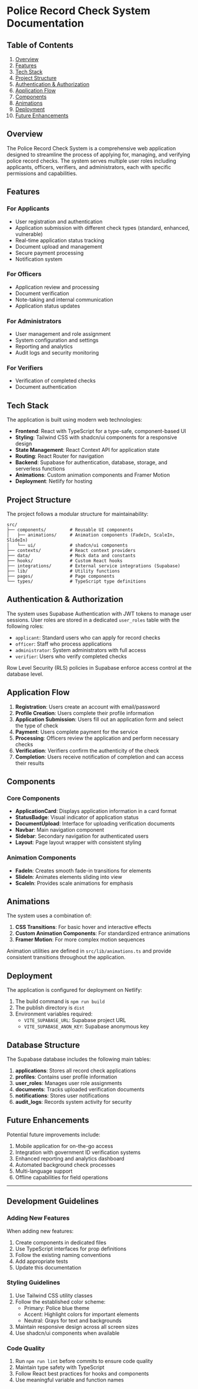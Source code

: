 
# Police Record Check System Documentation

## Table of Contents
1. [Overview](#overview)
2. [Features](#features)
3. [Tech Stack](#tech-stack)
4. [Project Structure](#project-structure)
5. [Authentication & Authorization](#authentication--authorization)
6. [Application Flow](#application-flow)
7. [Components](#components)
8. [Animations](#animations)
9. [Deployment](#deployment)
10. [Future Enhancements](#future-enhancements)

## Overview

The Police Record Check System is a comprehensive web application designed to streamline the process of applying for, managing, and verifying police record checks. The system serves multiple user roles including applicants, officers, verifiers, and administrators, each with specific permissions and capabilities.

## Features

### For Applicants
- User registration and authentication
- Application submission with different check types (standard, enhanced, vulnerable)
- Real-time application status tracking
- Document upload and management
- Secure payment processing
- Notification system

### For Officers
- Application review and processing
- Document verification
- Note-taking and internal communication
- Application status updates

### For Administrators
- User management and role assignment
- System configuration and settings
- Reporting and analytics
- Audit logs and security monitoring

### For Verifiers
- Verification of completed checks
- Document authentication

## Tech Stack

The application is built using modern web technologies:

- **Frontend**: React with TypeScript for a type-safe, component-based UI
- **Styling**: Tailwind CSS with shadcn/ui components for a responsive design
- **State Management**: React Context API for application state
- **Routing**: React Router for navigation
- **Backend**: Supabase for authentication, database, storage, and serverless functions
- **Animations**: Custom animation components and Framer Motion
- **Deployment**: Netlify for hosting

## Project Structure

The project follows a modular structure for maintainability:

```
src/
├── components/         # Reusable UI components
│   ├── animations/     # Animation components (FadeIn, ScaleIn, SlideIn)
│   └── ui/             # shadcn/ui components
├── contexts/           # React context providers
├── data/               # Mock data and constants
├── hooks/              # Custom React hooks
├── integrations/       # External service integrations (Supabase)
├── lib/                # Utility functions
├── pages/              # Page components
└── types/              # TypeScript type definitions
```

## Authentication & Authorization

The system uses Supabase Authentication with JWT tokens to manage user sessions. User roles are stored in a dedicated `user_roles` table with the following roles:

- `applicant`: Standard users who can apply for record checks
- `officer`: Staff who process applications
- `administrator`: System administrators with full access
- `verifier`: Users who verify completed checks

Row Level Security (RLS) policies in Supabase enforce access control at the database level.

## Application Flow

1. **Registration**: Users create an account with email/password
2. **Profile Creation**: Users complete their profile information
3. **Application Submission**: Users fill out an application form and select the type of check
4. **Payment**: Users complete payment for the service
5. **Processing**: Officers review the application and perform necessary checks
6. **Verification**: Verifiers confirm the authenticity of the check
7. **Completion**: Users receive notification of completion and can access their results

## Components

### Core Components

- **ApplicationCard**: Displays application information in a card format
- **StatusBadge**: Visual indicator of application status
- **DocumentUpload**: Interface for uploading verification documents
- **Navbar**: Main navigation component
- **Sidebar**: Secondary navigation for authenticated users
- **Layout**: Page layout wrapper with consistent styling

### Animation Components

- **FadeIn**: Creates smooth fade-in transitions for elements
- **SlideIn**: Animates elements sliding into view
- **ScaleIn**: Provides scale animations for emphasis

## Animations

The system uses a combination of:

1. **CSS Transitions**: For basic hover and interactive effects
2. **Custom Animation Components**: For standardized entrance animations
3. **Framer Motion**: For more complex motion sequences

Animation utilities are defined in `src/lib/animations.ts` and provide consistent transitions throughout the application.

## Deployment

The application is configured for deployment on Netlify:

1. The build command is `npm run build`
2. The publish directory is `dist`
3. Environment variables required:
   - `VITE_SUPABASE_URL`: Supabase project URL
   - `VITE_SUPABASE_ANON_KEY`: Supabase anonymous key

## Database Structure

The Supabase database includes the following main tables:

1. **applications**: Stores all record check applications
2. **profiles**: Contains user profile information
3. **user_roles**: Manages user role assignments
4. **documents**: Tracks uploaded verification documents
5. **notifications**: Stores user notifications
6. **audit_logs**: Records system activity for security

## Future Enhancements

Potential future improvements include:

1. Mobile application for on-the-go access
2. Integration with government ID verification systems
3. Enhanced reporting and analytics dashboard
4. Automated background check processes
5. Multi-language support
6. Offline capabilities for field operations

---

## Development Guidelines

### Adding New Features

When adding new features:

1. Create components in dedicated files
2. Use TypeScript interfaces for prop definitions
3. Follow the existing naming conventions
4. Add appropriate tests
5. Update this documentation

### Styling Guidelines

1. Use Tailwind CSS utility classes
2. Follow the established color scheme:
   - Primary: Police blue theme
   - Accent: Highlight colors for important elements
   - Neutral: Grays for text and backgrounds
3. Maintain responsive design across all screen sizes
4. Use shadcn/ui components when available

### Code Quality

1. Run `npm run lint` before commits to ensure code quality
2. Maintain type safety with TypeScript
3. Follow React best practices for hooks and components
4. Use meaningful variable and function names
